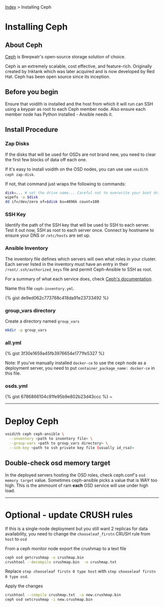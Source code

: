 [Index](/)
\> Installing Ceph

# Installing Ceph

## About Ceph

[Ceph](https://ceph.io/) is Breqwatr's open-source storage solution of choice.

Ceph is an extremely scalable, cost effective, and feature-rich. Originally
created by Inktank which was later acquired and is now developed by Red Hat.
Ceph has been open source since its inception.

## Before you begin

Ensure that voidith is installed and the host from which it will run can SSH using a keypair as
root to each Ceph member node. Also ensure each member node has Python installed - Ansible needs
it.

## Install Procedure

### Zap Disks

If the disks that will be used for OSDs are not brand new, you need to clear the first few blocks
of data off each one.

If it's easy to install voidith on the OSD nodes, you can use use `voidith ceph zap-disk`.

If not, that command just wraps the following to commands:

```bash
disk=... # set the drive name... Careful not to overwrite your boot drive!
wipefs -a $disk
dd if=/dev/zero of=$disk bs=4096k count=100
```


### SSH Key

Identify the path of the SSH key that will be used to SSH to each server. Test it out now, SSH as
root to each server once. Connect by hostname to ensure your DNS or `/etc/hosts` are set up.

### Ansible Inventory

The inventory file defines which servers will own what roles in your cluster.
Each server listed in the inventory must have an entry in their
`/root/.ssh/authorized_keys` file and permit Ceph-Ansible to SSH as root.

For a summary of what each service does, check [Ceph's documentation](https://docs.ceph.com/docs/mimic/start/intro/).

Name this file `ceph-inventory.yml`.


{% gist de9ed062c773768c418da91e23733492 %}


### group\_vars directory

Create a directory named `group_vars`

```bash
mkdir -p group_vars
```

### all.yml

{% gist 3f30e1659a45fb3976654e1771fe5327 %}

Note: If you've manually installed `docker-ce` to use the ceph node as a deployment server, you
need to put `container_package_name: docker-ce` in this file.


### osds.yml

{% gist 6786866104c91fe95b9e802b23d43ccc %}
~



---


# Deploy Ceph


```bash
voidith ceph ceph-ansible \
  --inventory <path to inventory file> \
  --group-vars <path to group_vars directory> \
  --ssh-key <path to ssh private key file (usually id_rsa)>
```


## Double-check osd memory target

In the deployed servers hosting the OSD roles, check ceph.conf's
`osd memory target` value. Sometimes ceph-ansible picks a value that is WAY
too high. This is the ammount of ram **each** OSD service will use under high
load.



---

# Optional - update CRUSH rules

If this is a single-node deployment but you still want 2 replicas for data availability, you need
to change the `chooseleaf_firstn` CRUSH rule from `host` to `osd`

From a ceph monitor node export the crushmap to a text file

```bash
ceph osd getcrushmap -o crushmap.bin
crushtool --decompile crushmap.bin  -o crushmap.txt
```
Replace `step chooseleaf firstn 0 type host` with `step chooseleaf firstn 0 type osd`.

Apply the changes

```bash
crushtool --compile crushmap.txt  -o new.crushmap.bin
ceph osd setcrushmap -i new.crushmap.bin
```


